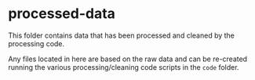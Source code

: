 # processed-data

This folder contains data that has been processed and cleaned by the processing code.

Any files located in here are based on the raw data and can be re-created running the various processing/cleaning code scripts in the `code` folder.
 

 